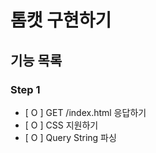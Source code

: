 # 톰캣 구현하기


## 기능 목록
### Step 1
- [ O ] GET /index.html 응답하기
- [ O ] CSS 지원하기
- [ O ] Query String 파싱
